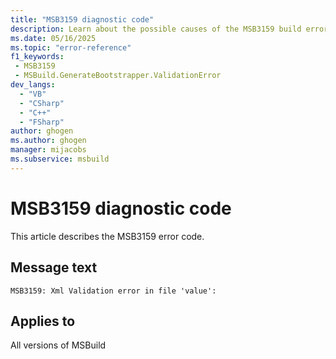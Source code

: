 ```yaml
---
title: "MSB3159 diagnostic code"
description: Learn about the possible causes of the MSB3159 build error, and get troubleshooting tips.
ms.date: 05/16/2025
ms.topic: "error-reference"
f1_keywords:
 - MSB3159
 - MSBuild.GenerateBootstrapper.ValidationError
dev_langs:
  - "VB"
  - "CSharp"
  - "C++"
  - "FSharp"
author: ghogen
ms.author: ghogen
manager: mijacobs
ms.subservice: msbuild
---
```


# MSB3159 diagnostic code

<!-- :::ErrorDefinitionDescription::: -->
<!-- :::editable-content name="introDescription"::: -->
This article describes the MSB3159 error code.
<!-- :::editable-content-end::: -->

## Message text

<!-- :::editable-content name="messageText"::: -->
`MSB3159: Xml Validation error in file 'value':`
<!-- :::editable-content-end::: -->
<!-- MSB3159: Xml Validation error in file '{0}': {1} -->

<!-- :::editable-content name="postOutputDescription"::: -->
<!--
{StrBegin="MSB3159: "}
-->
<!-- :::editable-content-end::: -->
<!-- :::ErrorDefinitionDescription-end::: -->

## Applies to

All versions of MSBuild
